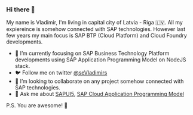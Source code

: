 ### Hi there 👋

My name is Vladimir, I'm living in capital city of Latvia - Riga 🇱🇻.
All my expiereince is somehow connected with SAP technologies. However last few years my main focus is SAP BTP (Cloud Platform) and Cloud Foundry developments.

- 🥇 I’m currently focusing on SAP Business Technology Platform developments using SAP Application Programming Model on NodeJS stack. 
- 🐦 Follow me on twitter [@seVladimirs](https://twitter.com/seVladimirs)
- 👯 I’m looking to collaborate on any project somehow connected with SAP technologies.
- 💬 Ask me about [SAPUI5](https://ui5.sap.com/), [SAP Cloud Application Programming Model](https://cap.cloud.sap)

P.S. You are awesome! 💙
